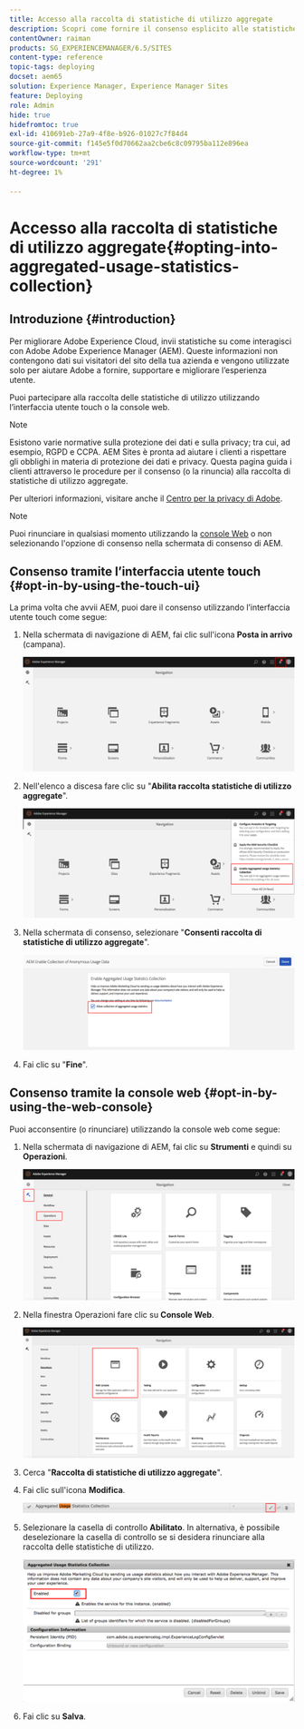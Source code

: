 ```yaml
---
title: Accesso alla raccolta di statistiche di utilizzo aggregate
description: Scopri come fornire il consenso esplicito alle statistiche di utilizzo aggregate.
contentOwner: raiman
products: SG_EXPERIENCEMANAGER/6.5/SITES
content-type: reference
topic-tags: deploying
docset: aem65
solution: Experience Manager, Experience Manager Sites
feature: Deploying
role: Admin
hide: true
hidefromtoc: true
exl-id: 410691eb-27a9-4f8e-b926-01027c7f84d4
source-git-commit: f145e5f0d70662aa2cbe6c8c09795ba112e896ea
workflow-type: tm+mt
source-wordcount: '291'
ht-degree: 1%

---
```


# Accesso alla raccolta di statistiche di utilizzo aggregate{#opting-into-aggregated-usage-statistics-collection}

## Introduzione {#introduction}

Per migliorare Adobe Experience Cloud, invii statistiche su come interagisci con Adobe Adobe Experience Manager (AEM). Queste informazioni non contengono dati sui visitatori del sito della tua azienda e vengono utilizzate solo per aiutare Adobe a fornire, supportare e migliorare l’esperienza utente.

Puoi partecipare alla raccolta delle statistiche di utilizzo utilizzando l’interfaccia utente touch o la console web.

>[!NOTE]
>
>Esistono varie normative sulla protezione dei dati e sulla privacy; tra cui, ad esempio, RGPD e CCPA. AEM Sites è pronta ad aiutare i clienti a rispettare gli obblighi in materia di protezione dei dati e privacy. Questa pagina guida i clienti attraverso le procedure per il consenso (o la rinuncia) alla raccolta di statistiche di utilizzo aggregate.
>
>Per ulteriori informazioni, visitare anche il [Centro per la privacy di Adobe](https://www.adobe.com/it/privacy.html).

>[!NOTE]
>
>Puoi rinunciare in qualsiasi momento utilizzando la [console Web](/help/sites-deploying/opt-in-aggregated-usage-statistics.md#opt-in-by-using-the-web-console) o non selezionando l&#39;opzione di consenso nella schermata di consenso di AEM.

## Consenso tramite l’interfaccia utente touch {#opt-in-by-using-the-touch-ui}

La prima volta che avvii AEM, puoi dare il consenso utilizzando l’interfaccia utente touch come segue:

1. Nella schermata di navigazione di AEM, fai clic sull&#39;icona **Posta in arrivo** (campana).

   ![usage_statisticsnavigationscreen](assets/usage_statisticsnavigationscreen.png)

1. Nell&#39;elenco a discesa fare clic su &quot;**Abilita raccolta statistiche di utilizzo aggregate**&quot;.

   ![sintassi_statisticsnavigationscreen2](assets/usage_statisticsnavigationscreen2.png)

1. Nella schermata di consenso, selezionare &quot;**Consenti raccolta di statistiche di utilizzo aggregate**&quot;.

   ![usage_statisticsopt-inscreen](assets/usage_statisticsopt-inscreen.png)

1. Fai clic su &quot;**Fine**&quot;.

## Consenso tramite la console web {#opt-in-by-using-the-web-console}

Puoi acconsentire (o rinunciare) utilizzando la console web come segue:

1. Nella schermata di navigazione di AEM, fai clic su **Strumenti** e quindi su **Operazioni**.

   ![usage_statisticsopsdashboard](assets/usage_statisticsopsdashboard.png)

1. Nella finestra Operazioni fare clic su **Console Web**.

   ![usage_statisticswebconsole](assets/usage_statisticswebconsole.png)

1. Cerca &quot;**Raccolta di statistiche di utilizzo aggregate**&quot;.
1. Fai clic sull&#39;icona **Modifica**.

   ![usage_statisticscollectionedit](assets/usage_statisticscollectionedit.png)

1. Selezionare la casella di controllo **Abilitato**. In alternativa, è possibile deselezionare la casella di controllo se si desidera rinunciare alla raccolta delle statistiche di utilizzo.

   ![usage_statisticsselect](assets/usage_statisticsselect.png)

1. Fai clic su **Salva**.
